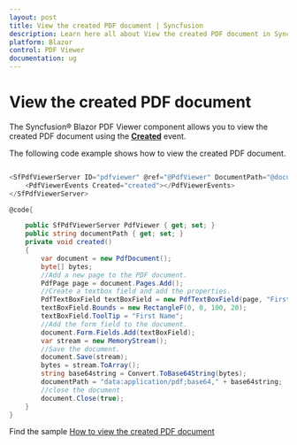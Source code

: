 ```yaml
---
layout: post
title: View the created PDF document | Syncfusion
description: Learn here all about View the created PDF document in Syncfusion Blazor PDF Viewer component and more.
platform: Blazor
control: PDF Viewer
documentation: ug
---
```


# View the created PDF document

The Syncfusion&reg; Blazor PDF Viewer component allows you to view the created PDF document using the [**Created**](https://help.syncfusion.com/cr/blazor/Syncfusion.Blazor.PdfViewer.PdfViewerEvents.html#Syncfusion_Blazor_PdfViewer_PdfViewerEvents_Created) event.

The following code example shows how to view the created PDF document.

```csharp

<SfPdfViewerServer ID="pdfviewer" @ref="@PdfViewer" DocumentPath="@documentPath">
    <PdfViewerEvents Created="created"></PdfViewerEvents>
</SfPdfViewerServer>

@code{

    public SfPdfViewerServer PdfViewer { get; set; }
    public string documentPath { get; set; }
    private void created()
    {
        var document = new PdfDocument();
        byte[] bytes;
        //Add a new page to the PDF document.
        PdfPage page = document.Pages.Add();
        //Create a textbox field and add the properties.
        PdfTextBoxField textBoxField = new PdfTextBoxField(page, "FirstName");
        textBoxField.Bounds = new RectangleF(0, 0, 100, 20);
        textBoxField.ToolTip = "First Name";
        //Add the form field to the document.
        document.Form.Fields.Add(textBoxField);
        var stream = new MemoryStream();
        //Save the document.
        document.Save(stream);
        bytes = stream.ToArray();
        string base64string = Convert.ToBase64String(bytes);
        documentPath = "data:application/pdf;base64," + base64string;
        //close the document
        document.Close(true);
    }
}

```

Find the sample [How to view the created PDF document](https://www.syncfusion.com/downloads/support/directtrac/general/ze/BlazorServerApp-view_PDF_document-1060268841)
